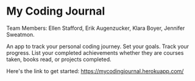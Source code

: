 # My Coding Journal
Team Members: Ellen Stafford, Erik Augenzucker, Klara Boyer, Jennifer Sweatmon.

An app to track your personal coding journey. Set your goals. Track your progress. List your completed achievements whether they are courses taken, books read, or projects completed.

Here's the link to get started:
https://mycodingjournal.herokuapp.com/

